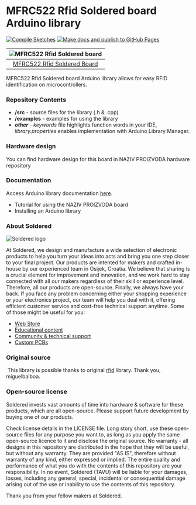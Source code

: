# MFRC522 Rfid Soldered board Arduino library

[![Compile Sketches](http://github-actions.40ants.com/e-radionicacom/Soldered-MFRC522-Rfid-Reader-Arduino-Library/matrix.svg?branch=dev&only=Compile%20Sketches)](https://github.com/e-radionicacom/Soldered-MFRC522-Rfid-Reader-Arduino-Library/actions/workflows/compile_test.yml)
[![Make docs and publish to GitHub Pages](https://github.com/e-radionicacom/Soldered-MFRC522-Rfid-Reader-Arduino-Library/actions/workflows/make_docs.yml/badge.svg?branch=dev)](https://github.com/e-radionicacom/Soldered-MFRC522-Rfid-Reader-Arduino-Library/actions/workflows/make_docs.yml)

| ![MFRC522 Rfid Soldered board](https://upload.wikimedia.org/wikipedia/commons/8/8f/Example_image.svg) |
| :---------------------------------------------------------------------------------------------:       |
| [MFRC522 Rfid Soldered Board](https://www.solde.red/[_sku])                                           |

MFRC522 Rfid Soldered board Arduino library allows for easy RFID identification on microcontrollers.

### Repository Contents
- **/src** - source files for the library (.h & .cpp)
- **/examples** - examples for using the library
- ***other*** - *keywords* file highlights function words in your IDE, *library.properties* enables implementation with Arduino Library Manager.

### Hardware design
You can find hardware design for this board in NAZIV PROIZVODA hardware repository

### Documentation

Access Arduino library documentation [here](https://e-radionicacom.github.io/Soldered-MFRC522-Rfid-Reader-Arduino-Library/).

- Tutorial for using the NAZIV PROIZVODA board
- Installing an Arduino library

### About Soldered
![Soldered logo](https://raw.githubusercontent.com/e-radionicacom/Soldered-MFRC522-Rfid-Reader-Arduino-Library/dev/extras/Logo%20horizontal-2.svg)

At Soldered, we design and manufacture a wide selection of electronic products to help you turn your ideas into acts and bring you one step closer to your final project. Our products are intented for makers and crafted in-house by our experienced team in Osijek, Croatia. We believe that sharing is a crucial element for improvement and innovation, and we work hard to stay connected with all our makers regardless of their skill or experience level. Therefore, all our products are open-source. Finally, we always have your back. If you face any problem concerning either your shopping experience or your electronics project, our team will help you deal with it, offering efficient customer service and cost-free technical support anytime. Some of those might be useful for you:

- [Web Store](https://www.soldered.com)
- [Educational content](https://learn.soldered.com)
- [Community & technical support](https://community.soldered.com)
- [Custom PCBs](https://pcb.soldered.com)


### Original source
​
This library is possible thanks to original [rfid](https://github.com/miguelbalboa/rfid) library. Thank you, miguelbalboa. 


### Open-source license
Soldered invests vast amounts of time into hardware & software for these products, which are all open-source. Please support future development by buying one of our products. 

Check license details in the LICENSE file. Long story short, use these open-source files for any purpose you want to, as long as you apply the same open-source licence to it and disclose the original source. No warranty - all designs in this repository are distributed in the hope that they will be useful, but without any warranty. They are provided "AS IS", therefore without warranty of any kind, either expressed or implied. The entire quality and performance of what you do with the contents of this repository are your responsibility. In no event, Soldered (TAVU) will be liable for your damages, losses, including any general, special, incidental or consequential damage arising out of the use or inability to use the contents of this repository. 

Thank you from your fellow makers at Soldered.


